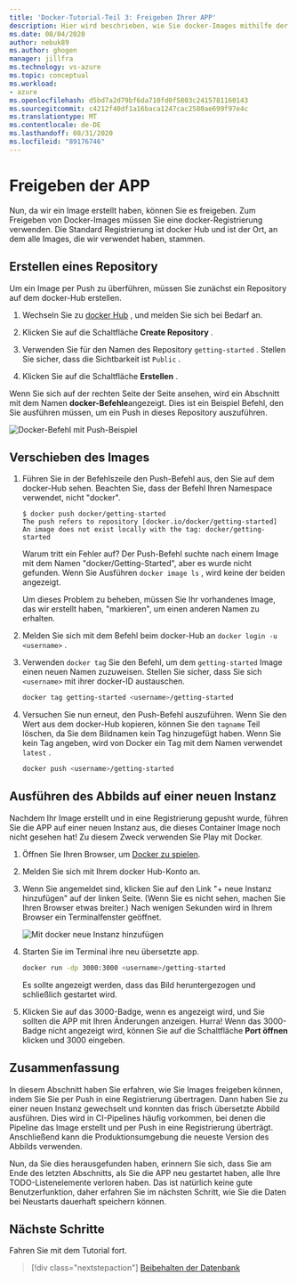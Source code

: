 ```yaml
---
title: 'Docker-Tutorial-Teil 3: Freigeben Ihrer APP'
description: Hier wird beschrieben, wie Sie docker-Images mithilfe der Docker-Hub-Registrierung freigeben.
ms.date: 08/04/2020
author: nebuk89
ms.author: ghogen
manager: jillfra
ms.technology: vs-azure
ms.topic: conceptual
ms.workload:
- azure
ms.openlocfilehash: d5bd7a2d79bf6da710fd0f5803c2415781160143
ms.sourcegitcommit: c4212f40df1a16baca1247cac2580ae699f97e4c
ms.translationtype: MT
ms.contentlocale: de-DE
ms.lasthandoff: 08/31/2020
ms.locfileid: "89176746"
---
```

# <a name="share-your-app"></a>Freigeben der APP

Nun, da wir ein Image erstellt haben, können Sie es freigeben. Zum Freigeben von Docker-Images müssen Sie eine docker-Registrierung verwenden. Die Standard Registrierung ist docker Hub und ist der Ort, an dem alle Images, die wir verwendet haben, stammen.

## <a name="create-a-repo"></a>Erstellen eines Repository

Um ein Image per Push zu überführen, müssen Sie zunächst ein Repository auf dem docker-Hub erstellen.

1. Wechseln Sie zu [docker Hub](https://hub.docker.com) , und melden Sie sich bei Bedarf an.

1. Klicken Sie auf die Schaltfläche **Create Repository** .

1. Verwenden Sie für den Namen des Repository `getting-started` . Stellen Sie sicher, dass die Sichtbarkeit ist `Public` .

1. Klicken Sie auf die Schaltfläche **Erstellen** .

Wenn Sie sich auf der rechten Seite der Seite ansehen, wird ein Abschnitt mit dem Namen **docker-Befehle**angezeigt. Dies ist ein Beispiel Befehl, den Sie ausführen müssen, um ein Push in dieses Repository auszuführen.

![Docker-Befehl mit Push-Beispiel](media/push-command.png)

## <a name="push-the-image"></a>Verschieben des Images

1. Führen Sie in der Befehlszeile den Push-Befehl aus, den Sie auf dem docker-Hub sehen. Beachten Sie, dass der Befehl Ihren Namespace verwendet, nicht "docker".

    ```plaintext
    $ docker push docker/getting-started
    The push refers to repository [docker.io/docker/getting-started]
    An image does not exist locally with the tag: docker/getting-started
    ```

    Warum tritt ein Fehler auf? Der Push-Befehl suchte nach einem Image mit dem Namen "docker/Getting-Started", aber es wurde nicht gefunden. Wenn Sie Ausführen `docker image ls` , wird keine der beiden angezeigt.

    Um dieses Problem zu beheben, müssen Sie Ihr vorhandenes Image, das wir erstellt haben, "markieren", um einen anderen Namen zu erhalten.

1. Melden Sie sich mit dem Befehl beim docker-Hub an `docker login -u <username>` .

1. Verwenden `docker tag` Sie den Befehl, um dem `getting-started` Image einen neuen Namen zuzuweisen. Stellen Sie sicher, dass Sie sich `<username>` mit ihrer docker-ID austauschen.

    ```bash
    docker tag getting-started <username>/getting-started
    ```

1. Versuchen Sie nun erneut, den Push-Befehl auszuführen. Wenn Sie den Wert aus dem docker-Hub kopieren, können Sie den `tagname` Teil löschen, da Sie dem Bildnamen kein Tag hinzugefügt haben. Wenn Sie kein Tag angeben, wird von Docker ein Tag mit dem Namen verwendet `latest` .

    ```bash
    docker push <username>/getting-started
    ```

## <a name="run-the-image-on-a-new-instance"></a>Ausführen des Abbilds auf einer neuen Instanz

Nachdem Ihr Image erstellt und in eine Registrierung gepusht wurde, führen Sie die APP auf einer neuen Instanz aus, die dieses Container Image noch nicht gesehen hat! Zu diesem Zweck verwenden Sie Play mit Docker.

1. Öffnen Sie Ihren Browser, um [Docker zu spielen](http://play-with-docker.com).

1. Melden Sie sich mit Ihrem docker Hub-Konto an.

1. Wenn Sie angemeldet sind, klicken Sie auf den Link "+ neue Instanz hinzufügen" auf der linken Seite. (Wenn Sie es nicht sehen, machen Sie Ihren Browser etwas breiter.) Nach wenigen Sekunden wird in Ihrem Browser ein Terminalfenster geöffnet.

    ![Mit docker neue Instanz hinzufügen](media/pwd-add-new-instance.png)

1. Starten Sie im Terminal ihre neu übersetzte app.

    ```bash
    docker run -dp 3000:3000 <username>/getting-started
    ```

    Es sollte angezeigt werden, dass das Bild heruntergezogen und schließlich gestartet wird.

1. Klicken Sie auf das 3000-Badge, wenn es angezeigt wird, und Sie sollten die APP mit Ihren Änderungen anzeigen. Hurra! Wenn das 3000-Badge nicht angezeigt wird, können Sie auf die Schaltfläche **Port öffnen** klicken und 3000 eingeben.

## <a name="recap"></a>Zusammenfassung

In diesem Abschnitt haben Sie erfahren, wie Sie Images freigeben können, indem Sie Sie per Push in eine Registrierung übertragen. Dann haben Sie zu einer neuen Instanz gewechselt und konnten das frisch übersetzte Abbild ausführen. Dies wird in CI-Pipelines häufig vorkommen, bei denen die Pipeline das Image erstellt und per Push in eine Registrierung überträgt. Anschließend kann die Produktionsumgebung die neueste Version des Abbilds verwenden.

Nun, da Sie dies herausgefunden haben, erinnern Sie sich, dass Sie am Ende des letzten Abschnitts, als Sie die APP neu gestartet haben, alle Ihre TODO-Listenelemente verloren haben. Das ist natürlich keine gute Benutzerfunktion, daher erfahren Sie im nächsten Schritt, wie Sie die Daten bei Neustarts dauerhaft speichern können.

## <a name="next-steps"></a>Nächste Schritte

Fahren Sie mit dem Tutorial fort.

> [!div class="nextstepaction"]
> [Beibehalten der Datenbank](persist-your-data.md)
